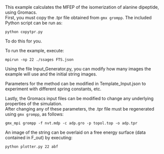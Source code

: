 This example calculates the MFEP of the isomerization of alanine dipeptide, using Gromacs.  
First, you must copy the .tpr file obtained from `gmx grompp`.  The included Python script can be run as:

`python copytpr.py`

To do this for you.

To run the example, execute:

```
mpirun -np 22 ./ssages FTS.json
```

Using the file Input_Generator.py, you can modify how many images the example will use and the initial string images.  

Parameters for the method can be modified in Template_Input.json to experiment with different spring constants, etc.

Lastly, the Gromacs input files can be modified to change any underlying properties of the simulation.  
After changing any of these parameters, the .tpr file must be regenerated using `gmx grompp`, as follows:

```
gmx_mpi grompp -f nvt.mdp -c adp.gro -p topol.top -o adp.tpr
```

An image of the string can be overlaid on a free energy surface (data contained in F_out) by executing:
```
python plotter.py 22 abf
```
